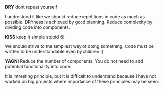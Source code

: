 **DRY**
dont repeat yourself 

I undrestood it like we should reduce repetitions in code as much as possible. DRYness is achieved by good planning. Reduce complexity by dividing code into components.


**KISS** keep it simple stupid :kissing_closed_eyes:

We should strive to the simpliest way of doing something. Code must be written to be understandable even by children :)

**YAGNI** 
Reduce the number of components. You do not need to add potential functionality into code. 

It is intresting principle, but it is difficult to understand because I have not worked on big projects where importance of these principles may be seen. 


